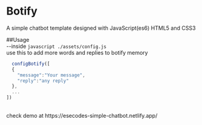 # Botify
A simple chatbot template designed with JavaScript(es6) HTML5 and CSS3

##Usage <br>
--inside ```javascript ./assets/config.js ``` <br>
use this to add more words and replies to botify memory
```javascript
  configBotify([
  {
    "message":"Your message",
    "reply":"any reply"
  },
  ...
])
```
<br>
check demo at https://esecodes-simple-chatbot.netlify.app/
